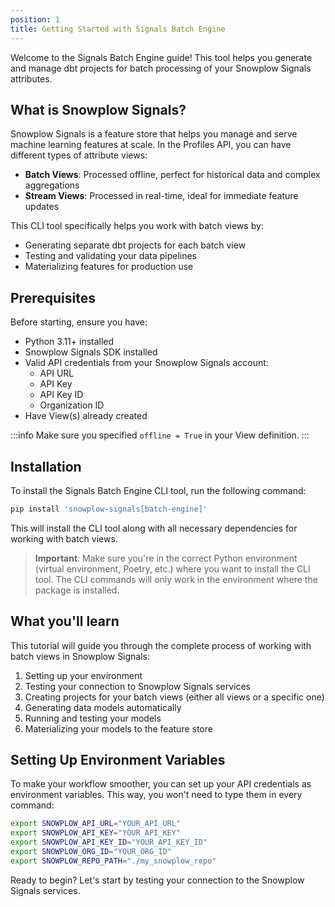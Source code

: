 ```yaml
---
position: 1
title: Getting Started with Signals Batch Engine
---
```


Welcome to the Signals Batch Engine guide! This tool helps you generate and manage dbt projects for batch processing of your Snowplow Signals attributes.

## What is Snowplow Signals?

Snowplow Signals is a feature store that helps you manage and serve machine learning features at scale. In the Profiles API, you can have different types of attribute views:

- **Batch Views**: Processed offline, perfect for historical data and complex aggregations
- **Stream Views**: Processed in real-time, ideal for immediate feature updates

This CLI tool specifically helps you work with batch views by:

- Generating separate dbt projects for each batch view
- Testing and validating your data pipelines
- Materializing features for production use

## Prerequisites

Before starting, ensure you have:

- Python 3.11+ installed
- Snowplow Signals SDK installed
- Valid API credentials from your Snowplow Signals account:
  - API URL
  - API Key
  - API Key ID
  - Organization ID
- Have View(s) already created

:::info 
Make sure you specified `offline = True` in your View definition.
:::


## Installation

To install the Signals Batch Engine CLI tool, run the following command:

```bash
pip install 'snowplow-signals[batch-engine]'
```

This will install the CLI tool along with all necessary dependencies for working with batch views.

> **Important**: Make sure you're in the correct Python environment (virtual environment, Poetry, etc.) where you want to install the CLI tool. The CLI commands will only work in the environment where the package is installed.

## What you'll learn

This tutorial will guide you through the complete process of working with batch views in Snowplow Signals:

1. Setting up your environment
2. Testing your connection to Snowplow Signals services
3. Creating projects for your batch views (either all views or a specific one)
4. Generating data models automatically
5. Running and testing your models
6. Materializing your models to the feature store

## Setting Up Environment Variables

To make your workflow smoother, you can set up your API credentials as environment variables. This way, you won't need to type them in every command:

```bash
export SNOWPLOW_API_URL="YOUR_API_URL"
export SNOWPLOW_API_KEY="YOUR_API_KEY"
export SNOWPLOW_API_KEY_ID="YOUR_API_KEY_ID"
export SNOWPLOW_ORG_ID="YOUR_ORG_ID"
export SNOWPLOW_REPO_PATH="./my_snowplow_repo"
```

Ready to begin? Let's start by testing your connection to the Snowplow Signals services. 
